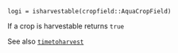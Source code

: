 ```
logi = isharvestable(cropfield::AquaCropField)
```

If a crop is harvestable returns `true`

See also [`timetoharvest`](@ref)
